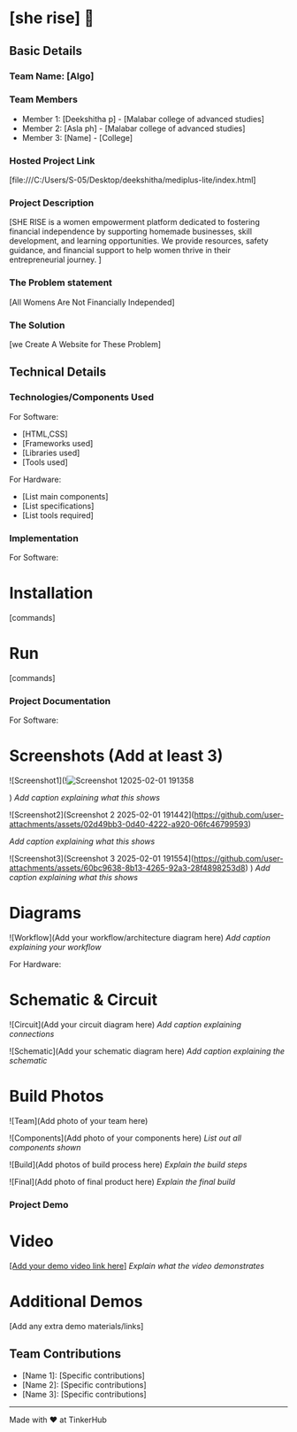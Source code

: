 # [she rise] 🎯


## Basic Details
### Team Name: [Algo]


### Team Members
- Member 1: [Deekshitha p] - [Malabar college of advanced studies]
- Member 2: [Asla ph] - [Malabar college of advanced studies]
- Member 3: [Name] - [College]

### Hosted Project Link
[file:///C:/Users/S-05/Desktop/deekshitha/mediplus-lite/index.html]

### Project Description
[SHE RISE is a women empowerment platform dedicated to fostering financial independence by supporting homemade businesses, skill development, and learning opportunities. We provide resources, safety guidance, and financial support to help women thrive in their entrepreneurial journey. ]

### The Problem statement
[All Womens Are Not Financially Independed]

### The Solution
[we Create A Website for These Problem]

## Technical Details
### Technologies/Components Used
For Software:
- [HTML,CSS]
- [Frameworks used]
- [Libraries used]
- [Tools used]

For Hardware:
- [List main components]
- [List specifications]
- [List tools required]

### Implementation
For Software:
# Installation
[commands]

# Run
[commands]

### Project Documentation
For Software:

# Screenshots (Add at least 3)
![Screenshot1](!![Screenshot 12025-02-01 191358](https://github.com/user-attachments/assets/a0bed6f5-b075-40cd-9194-938cf90a9473)

)
*Add caption explaining what this shows*

![Screenshot2](Screenshot 2 2025-02-01 191442](https://github.com/user-attachments/assets/02d49bb3-0d40-4222-a920-06fc46799593)

*Add caption explaining what this shows*


![Screenshot3](Screenshot 3 2025-02-01 191554](https://github.com/user-attachments/assets/60bc9638-8b13-4265-92a3-28f4898253d8)
)
*Add caption explaining what this shows*

# Diagrams
![Workflow](Add your workflow/architecture diagram here)
*Add caption explaining your workflow*

For Hardware:

# Schematic & Circuit
![Circuit](Add your circuit diagram here)
*Add caption explaining connections*

![Schematic](Add your schematic diagram here)
*Add caption explaining the schematic*

# Build Photos
![Team](Add photo of your team here)


![Components](Add photo of your components here)
*List out all components shown*

![Build](Add photos of build process here)
*Explain the build steps*

![Final](Add photo of final product here)
*Explain the final build*

### Project Demo
# Video
[[Add your demo video link here]](https://github.com/deekishtaasla/mediplus-lite/blob/d8fab5ded45dd7b0d2a4535cc52371c526be45c2/2025-02-01%2018-03-45.mp4)
*Explain what the video demonstrates*

# Additional Demos
[Add any extra demo materials/links]

## Team Contributions
- [Name 1]: [Specific contributions]
- [Name 2]: [Specific contributions]
- [Name 3]: [Specific contributions]

---
Made with ❤️ at TinkerHub
